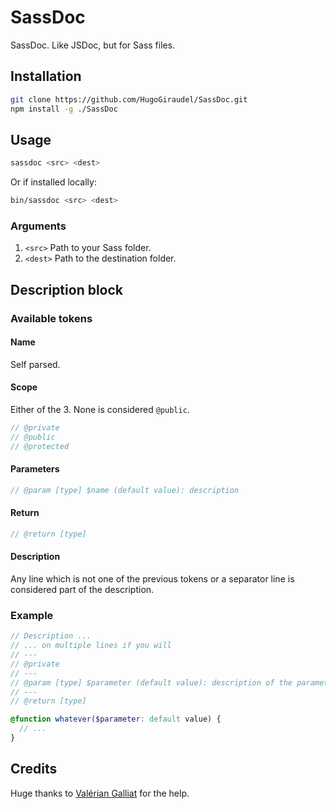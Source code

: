 # SassDoc

SassDoc. Like JSDoc, but for Sass files.

## Installation

```sh
git clone https://github.com/HugoGiraudel/SassDoc.git
npm install -g ./SassDoc
```

## Usage

```sh
sassdoc <src> <dest>
```

Or if installed locally:

```sh
bin/sassdoc <src> <dest>
```

### Arguments

1. `<src>` Path to your Sass folder.
1. `<dest>` Path to the destination folder.

## Description block

### Available tokens

#### Name

Self parsed.

#### Scope

Either of the 3. None is considered `@public`.

```scss
// @private
// @public
// @protected
```

#### Parameters

```scss
// @param [type] $name (default value): description
```

#### Return

```scss
// @return [type]
```

#### Description

Any line which is not one of the previous tokens or a separator line is considered part of the description.

### Example

```scss
// Description ...
// ... on multiple lines if you will
// ---
// @private
// ---
// @param [type] $parameter (default value): description of the parameter
// ---
// @return [type]

@function whatever($parameter: default value) {
  // ...
}
```

## Credits

Huge thanks to [Valérian Galliat](https://twitter.com/valeriangalliat) for the help.